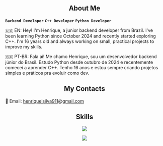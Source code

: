 <h2 align="center">About Me</h2>

**`Backend Developer`** **`C++ Developer`** **`Python Developer`**

🇺🇸 EN: Hey! I'm Henrique, a junior backend developer from Brazil. I've been learning Python since October 2024 and recently started exploring C++. I'm 16 years old and always working on small, practical projects to improve my skills.

🇧🇷 PT-BR: Fala aí! Me chamo Henrique, sou um desenvolvedor backend júnior do Brasil. Estudo Python desde outubro de 2024 e recentemente comecei a aprender C++. Tenho 16 anos e estou sempre criando projetos simples e práticos pra evoluir como dev.


<h2 align="center">My Contacts</h2>

📧 Email: [henriquelsilva911@gmail.com](mailto:henriquelsilva911@gmail.com)

<h2 align="center">Skills</h2>

<p align="center">
  <a href="https://skillicons.dev">
    <img src="https://skillicons.dev/icons?i=python,cpp,vscode" />
  </a>
</p>

<p align="center">
    <img src="https://github-readme-stats.vercel.app/api?username=Henriquelemos911&theme=tokyonight&show_icons=true" />
</p>

